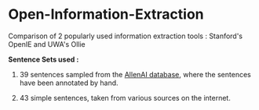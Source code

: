 # Open-Information-Extraction
Comparison of 2 popularly used information extraction tools : Stanford's OpenIE and UWA's Ollie

__Sentence Sets used :__

1. 39 sentences sampled from the [AllenAI database](http://data.allenai.org/tuple-ie/), where the sentences have been annotated by hand.

2. 43 simple sentences, taken from various sources on the internet.
